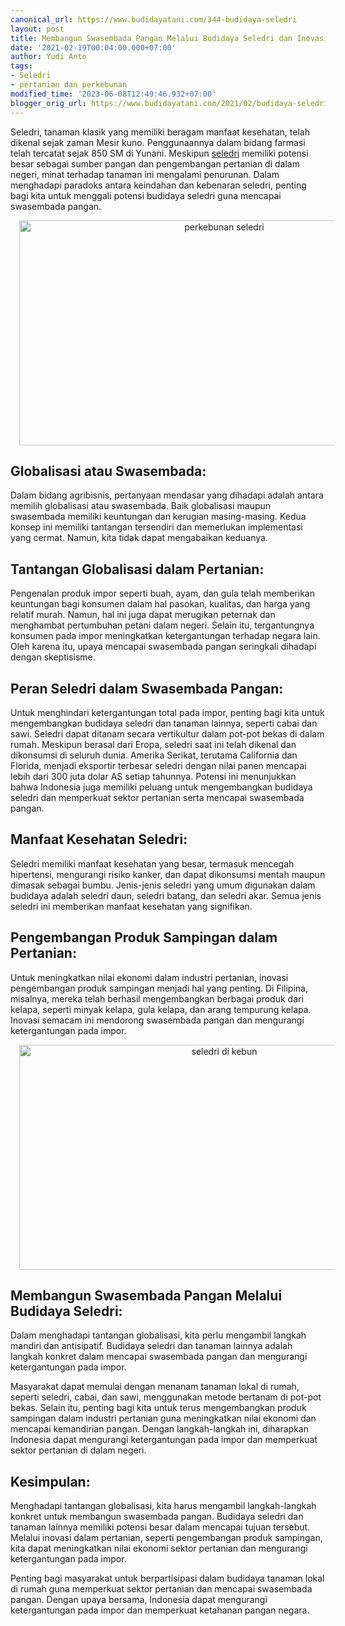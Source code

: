 ```yaml
---
canonical_url: https://www.budidayatani.com/344-budidaya-seledri
layout: post
title: Membangun Swasembada Pangan Melalui Budidaya Seledri dan Inovasi Pertanian
date: '2021-02-19T00:04:00.000+07:00'
author: Yudi Anto
tags:
- Seledri
- pertanian dan perkebunan
modified_time: '2023-06-08T12:49:46.932+07:00'
blogger_orig_url: https://www.budidayatani.com/2021/02/budidaya-seledri-dan-globalisasi.html
---
```


<p>Seledri, tanaman klasik yang memiliki beragam manfaat kesehatan, telah dikenal sejak zaman Mesir kuno. Penggunaannya dalam bidang farmasi telah tercatat sejak 850 SM di Yunani. Meskipun <a href="https://www.budidayatani.com/search/label/Seledri">seledri</a> memiliki potensi besar sebagai sumber pangan dan pengembangan pertanian di dalam negeri, minat terhadap tanaman ini mengalami penurunan. Dalam menghadapi paradoks antara keindahan dan kebenaran seledri, penting bagi kita untuk menggali potensi budidaya seledri guna mencapai swasembada pangan.</p><div class="separator" style="clear: both; text-align: center;"><a href="https://blogger.googleusercontent.com/img/b/R29vZ2xl/AVvXsEgR5SRjwT8goe70nxtjCxKbl7u5gxsK76ygVjji2a_K5P7sBnybkUA6af_f6RjhoGmcTJpMZcRZjeAXBu3T2h99tIDseMehDTgyyUNSIFvbQx5xmHtWgsSed2KIMnBBUd28FCQd80IPaWtzwXJE-Elpn5Yz09OcF9hul8biwuCezpB43WTh7iqqQ34KiA/s2133/seledri1.jpg" imageanchor="1" style="margin-left: 1em; margin-right: 1em;"><img alt="perkebunan seledri" border="0" data-original-height="1200" data-original-width="2133" height="360" src="https://blogger.googleusercontent.com/img/b/R29vZ2xl/AVvXsEgR5SRjwT8goe70nxtjCxKbl7u5gxsK76ygVjji2a_K5P7sBnybkUA6af_f6RjhoGmcTJpMZcRZjeAXBu3T2h99tIDseMehDTgyyUNSIFvbQx5xmHtWgsSed2KIMnBBUd28FCQd80IPaWtzwXJE-Elpn5Yz09OcF9hul8biwuCezpB43WTh7iqqQ34KiA/w640-h360/seledri1.jpg" width="640" /></a></div><h2>Globalisasi atau Swasembada:</h2><p>Dalam bidang agribisnis, pertanyaan mendasar yang dihadapi adalah antara memilih globalisasi atau swasembada. Baik globalisasi maupun swasembada memiliki keuntungan dan kerugian masing-masing. Kedua konsep ini memiliki tantangan tersendiri dan memerlukan implementasi yang cermat. Namun, kita tidak dapat mengabaikan keduanya.</p><h2>Tantangan Globalisasi dalam Pertanian:</h2><p>Pengenalan produk impor seperti buah, ayam, dan gula telah memberikan keuntungan bagi konsumen dalam hal pasokan, kualitas, dan harga yang relatif murah. Namun, hal ini juga dapat merugikan peternak dan menghambat pertumbuhan petani dalam negeri. Selain itu, tergantungnya konsumen pada impor meningkatkan ketergantungan terhadap negara lain. Oleh karena itu, upaya mencapai swasembada pangan seringkali dihadapi dengan skeptisisme.</p><h2>Peran Seledri dalam Swasembada Pangan:</h2><p>Untuk menghindari ketergantungan total pada impor, penting bagi kita untuk mengembangkan budidaya seledri dan tanaman lainnya, seperti cabai dan sawi. Seledri dapat ditanam secara vertikultur dalam pot-pot bekas di dalam rumah. Meskipun berasal dari Eropa, seledri saat ini telah dikenal dan dikonsumsi di seluruh dunia. Amerika Serikat, terutama California dan Florida, menjadi eksportir terbesar seledri dengan nilai panen mencapai lebih dari 300 juta dolar AS setiap tahunnya. Potensi ini menunjukkan bahwa Indonesia juga memiliki peluang untuk mengembangkan budidaya seledri dan memperkuat sektor pertanian serta mencapai swasembada pangan.</p><h2>Manfaat Kesehatan Seledri:</h2><p>Seledri memiliki manfaat kesehatan yang besar, termasuk mencegah hipertensi, mengurangi risiko kanker, dan dapat dikonsumsi mentah maupun dimasak sebagai bumbu. Jenis-jenis seledri yang umum digunakan dalam budidaya adalah seledri daun, seledri batang, dan seledri akar. Semua jenis seledri ini memberikan manfaat kesehatan yang signifikan.</p><h2>Pengembangan Produk Sampingan dalam Pertanian:</h2><p>Untuk meningkatkan nilai ekonomi dalam industri pertanian, inovasi pengembangan produk sampingan menjadi hal yang penting. Di Filipina, misalnya, mereka telah berhasil mengembangkan berbagai produk dari kelapa, seperti minyak kelapa, gula kelapa, dan arang tempurung kelapa. Inovasi semacam ini mendorong swasembada pangan dan mengurangi ketergantungan pada impor.</p><div class="separator" style="clear: both; text-align: center;"><a href="https://blogger.googleusercontent.com/img/b/R29vZ2xl/AVvXsEiWBTTeRqDqGLYihQSlvmwd6o3MxSEJfxJOOEihvfXR6XkBMOMSG2hS9dO7cVPwPp96oiSDOOvz8P6LwL9GVuH2SUMLMXT8MhYtbhbHzWZf92Fl1goGAY6OCx1FglwKT2oCMFXPqAIk5QAcYJHRrhtg0wAkHvzbNr028zlTOw08bvkp1LgivHxg7dkVSw/s2133/seledri.jpg" imageanchor="1" style="margin-left: 1em; margin-right: 1em;"><img alt="seledri di kebun" border="0" data-original-height="1200" data-original-width="2133" height="360" src="https://blogger.googleusercontent.com/img/b/R29vZ2xl/AVvXsEiWBTTeRqDqGLYihQSlvmwd6o3MxSEJfxJOOEihvfXR6XkBMOMSG2hS9dO7cVPwPp96oiSDOOvz8P6LwL9GVuH2SUMLMXT8MhYtbhbHzWZf92Fl1goGAY6OCx1FglwKT2oCMFXPqAIk5QAcYJHRrhtg0wAkHvzbNr028zlTOw08bvkp1LgivHxg7dkVSw/w640-h360/seledri.jpg" width="640" /></a></div><h2>Membangun Swasembada Pangan Melalui Budidaya Seledri:</h2><p>Dalam menghadapi tantangan globalisasi, kita perlu mengambil langkah mandiri dan antisipatif. Budidaya seledri dan tanaman lainnya adalah langkah konkret dalam mencapai swasembada pangan dan mengurangi ketergantungan pada impor.</p><p>Masyarakat dapat memulai dengan menanam tanaman lokal di rumah, seperti seledri, cabai, dan sawi, menggunakan metode bertanam di pot-pot bekas. Selain itu, penting bagi kita untuk terus mengembangkan produk sampingan dalam industri pertanian guna meningkatkan nilai ekonomi dan mencapai kemandirian pangan. Dengan langkah-langkah ini, diharapkan Indonesia dapat mengurangi ketergantungan pada impor dan memperkuat sektor pertanian di dalam negeri.</p><h2>Kesimpulan:</h2><p>Menghadapi tantangan globalisasi, kita harus mengambil langkah-langkah konkret untuk membangun swasembada pangan. Budidaya seledri dan tanaman lainnya memiliki potensi besar dalam mencapai tujuan tersebut. Melalui inovasi dalam pertanian, seperti pengembangan produk sampingan, kita dapat meningkatkan nilai ekonomi sektor pertanian dan mengurangi ketergantungan pada impor.</p><p>Penting bagi masyarakat untuk berpartisipasi dalam budidaya tanaman lokal di rumah guna memperkuat sektor pertanian dan mencapai swasembada pangan. Dengan upaya bersama, Indonesia dapat mengurangi ketergantungan pada impor dan memperkuat ketahanan pangan negara.</p>
